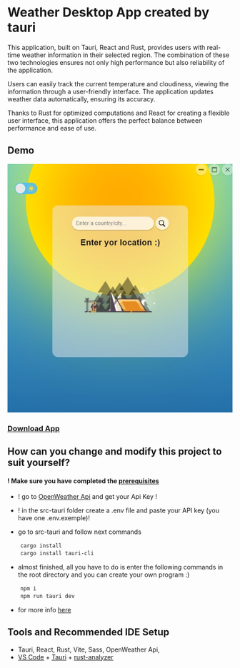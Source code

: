 # Weather Desktop App created by tauri

This application, built on Tauri, React and Rust, provides users with real-time weather information in their selected region. The combination of these two technologies ensures not only high performance but also reliability of the application.

Users can easily track the current temperature and cloudiness, viewing the information through a user-friendly interface. The application updates weather data automatically, ensuring its accuracy.

Thanks to Rust for optimized computations and React for creating a flexible user interface, this application offers the perfect balance between performance and ease of use.

## Demo
![alt text](Screenshot_5.jpg)

### [Download App]()

## How can you change and modify this project to suit yourself?

#### ! Make sure you have completed the [prerequisites](https://tauri.app/v1/guides/getting-started/prerequisites)


 
* ! go to [OpenWeather Api](https://openweathermap.org/api) and get your Api Key !
* ! in the src-tauri folder create a .env file and paste your API key (you have one .env.exemple)!

* go to src-tauri and follow next commands
```bash
    cargo install
    cargo install tauri-cli
```

* almost finished, all you have to do is enter the following commands in the root directory and you can create your own program :)
```bash
    npm i
    npm run tauri dev
```

* for more info [here](https://tauri.app/v1/guides/getting-started/setup)

## Tools and Recommended IDE Setup
- Tauri, React, Rust, Vite, Sass, OpenWeather Api,
- [VS Code](https://code.visualstudio.com/) + [Tauri](https://marketplace.visualstudio.com/items?itemName=tauri-apps.tauri-vscode) + [rust-analyzer](https://marketplace.visualstudio.com/items?itemName=rust-lang.rust-analyzer)